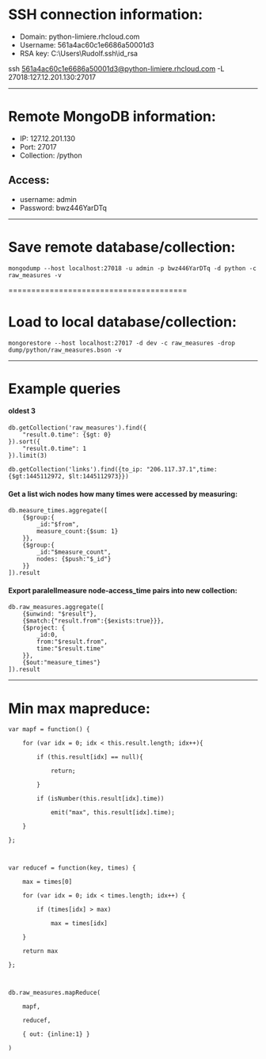 # SSH connection information:

 - Domain: python-limiere.rhcloud.com
 - Username: 561a4ac60c1e6686a50001d3
 - RSA key: C:\Users\Rudolf\.ssh\id_rsa

ssh 561a4ac60c1e6686a50001d3@python-limiere.rhcloud.com -L 27018:127.12.201.130:27017

----------------------------------
# Remote MongoDB information:

 - IP: 127.12.201.130
 - Port: 27017
 - Collection: /python

## Access:

 - username: admin
 - Password: bwz446YarDTq

----------------------------------

# Save remote database/collection:

`mongodump --host localhost:27018 -u admin -p bwz446YarDTq -d python -c raw_measures -v`


=======================================
# Load to local database/collection:

`mongorestore --host localhost:27017 -d dev -c raw_measures -drop dump/python/raw_measures.bson -v`

----------------------------------
# Example queries

#### oldest 3
```
db.getCollection('raw_measures').find({
	"result.0.time": {$gt: 0}
}).sort({
	"result.0.time": 1
}).limit(3)

db.getCollection('links').find({to_ip: "206.117.37.1",time: {$gt:1445112972, $lt:1445112973}})
```
#### Get a list wich nodes how many times were accessed by measuring:

	db.measure_times.aggregate([
	    {$group:{
	        _id:"$from",
	        measure_count:{$sum: 1}
	    }},
	    {$group:{
	        _id:"$measure_count",
	        nodes: {$push:"$_id"}
	    }}
	]).result

#### Export paralellmeasure node-access_time pairs into new collection:

	db.raw_measures.aggregate([
	    {$unwind: "$result"},
	    {$match:{"result.from":{$exists:true}}},
	    {$project: {
	        _id:0,
	        from:"$result.from",
	        time:"$result.time"
	    }},
	    {$out:"measure_times"}
	]).result

----------------------------------
# Min max mapreduce:

	var mapf = function() {

		for (var idx = 0; idx < this.result.length; idx++){

			if (this.result[idx] == null){

				return;

			}

			if (isNumber(this.result[idx].time))

				emit("max", this.result[idx].time);

		}

	};



	var reducef = function(key, times) {

		max = times[0]

		for (var idx = 0; idx < times.length; idx++) {

			if (times[idx] > max)

				max = times[idx]

		}

		return max

	};



	db.raw_measures.mapReduce(

		mapf,

		reducef,

		{ out: {inline:1} }

	)
